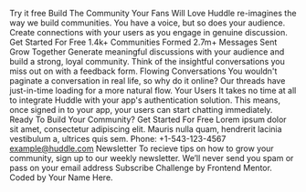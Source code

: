 Try it free Build The Community Your Fans Will Love Huddle re-imagines the way we build communities. You have a voice, but so does your audience. Create connections with your users as you engage in genuine discussion. Get Started For Free 1.4k+ Communities Formed 2.7m+ Messages Sent Grow Together Generate meaningful discussions with your audience and build a strong, loyal community. Think of the insightful conversations you miss out on with a feedback form. Flowing Conversations You wouldn't paginate a conversation in real life, so why do it online? Our threads have just-in-time loading for a more natural flow. Your Users It takes no time at all to integrate Huddle with your app's authentication solution. This means, once signed in to your app, your users can start chatting immediately. Ready To Build Your Community? Get Started For Free Lorem ipsum dolor sit amet, consectetur adipiscing elit. Mauris nulla quam, hendrerit lacinia vestibulum a, ultrices quis sem. Phone: +1-543-123-4567 example@huddle.com Newsletter To recieve tips on how to grow your community, sign up to our weekly newsletter. We’ll never send you spam or pass on your email address Subscribe
Challenge by Frontend Mentor. Coded by Your Name Here.